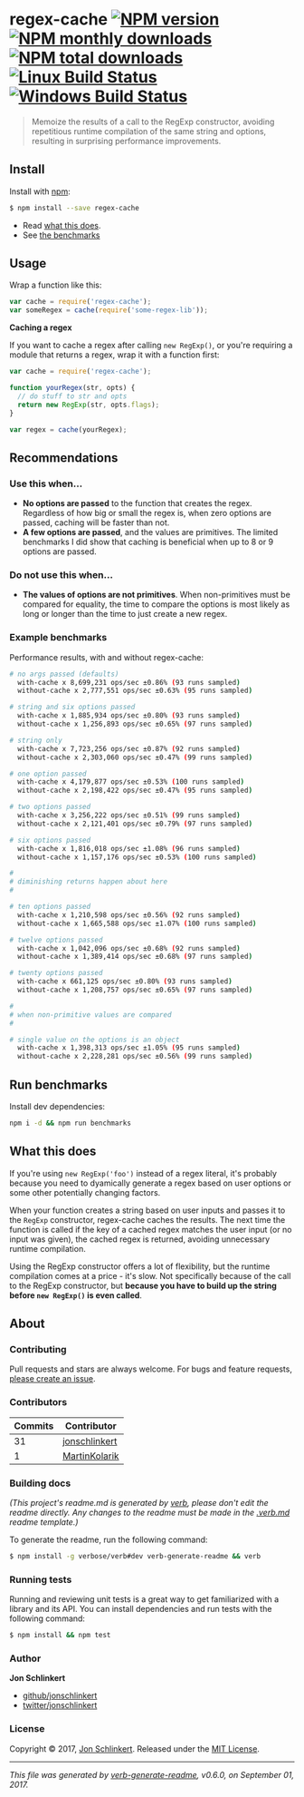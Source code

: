 # regex-cache [![NPM version](https://img.shields.io/npm/v/regex-cache.svg?style=flat)](https://www.npmjs.com/package/regex-cache) [![NPM monthly downloads](https://img.shields.io/npm/dm/regex-cache.svg?style=flat)](https://npmjs.org/package/regex-cache)  [![NPM total downloads](https://img.shields.io/npm/dt/regex-cache.svg?style=flat)](https://npmjs.org/package/regex-cache) [![Linux Build Status](https://img.shields.io/travis/jonschlinkert/regex-cache.svg?style=flat&label=Travis)](https://travis-ci.org/jonschlinkert/regex-cache) [![Windows Build Status](https://img.shields.io/appveyor/ci/jonschlinkert/regex-cache.svg?style=flat&label=AppVeyor)](https://ci.appveyor.com/project/jonschlinkert/regex-cache)

> Memoize the results of a call to the RegExp constructor, avoiding repetitious runtime compilation of the same string and options, resulting in surprising performance improvements.


















































<extoc></extoc>

## Install

Install with [npm](https://www.npmjs.com/):

```sh
$ npm install --save regex-cache
```

* Read [what this does](#what-this-does).
* See [the benchmarks](#benchmarks)

## Usage

Wrap a function like this:

```js
var cache = require('regex-cache');
var someRegex = cache(require('some-regex-lib'));
```

**Caching a regex**

If you want to cache a regex after calling `new RegExp()`, or you're requiring a module that returns a regex, wrap it with a function first:

```js
var cache = require('regex-cache');

function yourRegex(str, opts) {
  // do stuff to str and opts
  return new RegExp(str, opts.flags);
}

var regex = cache(yourRegex);
```

## Recommendations

### Use this when...

* **No options are passed** to the function that creates the regex. Regardless of how big or small the regex is, when zero options are passed, caching will be faster than not.
* **A few options are passed**, and the values are primitives. The limited benchmarks I did show that caching is beneficial when up to 8 or 9 options are passed.

### Do not use this when...

* **The values of options are not primitives**. When non-primitives must be compared for equality, the time to compare the options is most likely as long or longer than the time to just create a new regex.

### Example benchmarks

Performance results, with and without regex-cache:

```bash
# no args passed (defaults)
  with-cache x 8,699,231 ops/sec ±0.86% (93 runs sampled)
  without-cache x 2,777,551 ops/sec ±0.63% (95 runs sampled)

# string and six options passed
  with-cache x 1,885,934 ops/sec ±0.80% (93 runs sampled)
  without-cache x 1,256,893 ops/sec ±0.65% (97 runs sampled)

# string only
  with-cache x 7,723,256 ops/sec ±0.87% (92 runs sampled)
  without-cache x 2,303,060 ops/sec ±0.47% (99 runs sampled)

# one option passed
  with-cache x 4,179,877 ops/sec ±0.53% (100 runs sampled)
  without-cache x 2,198,422 ops/sec ±0.47% (95 runs sampled)

# two options passed
  with-cache x 3,256,222 ops/sec ±0.51% (99 runs sampled)
  without-cache x 2,121,401 ops/sec ±0.79% (97 runs sampled)

# six options passed
  with-cache x 1,816,018 ops/sec ±1.08% (96 runs sampled)
  without-cache x 1,157,176 ops/sec ±0.53% (100 runs sampled)

# 
# diminishing returns happen about here
# 

# ten options passed
  with-cache x 1,210,598 ops/sec ±0.56% (92 runs sampled)
  without-cache x 1,665,588 ops/sec ±1.07% (100 runs sampled)

# twelve options passed
  with-cache x 1,042,096 ops/sec ±0.68% (92 runs sampled)
  without-cache x 1,389,414 ops/sec ±0.68% (97 runs sampled)

# twenty options passed
  with-cache x 661,125 ops/sec ±0.80% (93 runs sampled)
  without-cache x 1,208,757 ops/sec ±0.65% (97 runs sampled)

# 
# when non-primitive values are compared
# 

# single value on the options is an object
  with-cache x 1,398,313 ops/sec ±1.05% (95 runs sampled)
  without-cache x 2,228,281 ops/sec ±0.56% (99 runs sampled)
```

## Run benchmarks

Install dev dependencies:

```bash
npm i -d && npm run benchmarks
```

## What this does

If you're using `new RegExp('foo')` instead of a regex literal, it's probably because you need to dyamically generate a regex based on user options or some other potentially changing factors.

When your function creates a string based on user inputs and passes it to the `RegExp` constructor, regex-cache caches the results. The next time the function is called if the key of a cached regex matches the user input (or no input was given), the cached regex is returned, avoiding unnecessary runtime compilation.

Using the RegExp constructor offers a lot of flexibility, but the runtime compilation comes at a price - it's slow. Not specifically because of the call to the RegExp constructor, but **because you have to build up the string before `new RegExp()` is even called**.

## About

### Contributing

Pull requests and stars are always welcome. For bugs and feature requests, [please create an issue](../../issues/new).

### Contributors

| **Commits** | **Contributor** |  
| --- | --- |  
| 31 | [jonschlinkert](https://github.com/jonschlinkert) |  
| 1  | [MartinKolarik](https://github.com/MartinKolarik) |  

### Building docs

_(This project's readme.md is generated by [verb](https://github.com/verbose/verb-generate-readme), please don't edit the readme directly. Any changes to the readme must be made in the [.verb.md](.verb.md) readme template.)_

To generate the readme, run the following command:

```sh
$ npm install -g verbose/verb#dev verb-generate-readme && verb
```

### Running tests

Running and reviewing unit tests is a great way to get familiarized with a library and its API. You can install dependencies and run tests with the following command:

```sh
$ npm install && npm test
```

### Author

**Jon Schlinkert**

* [github/jonschlinkert](https://github.com/jonschlinkert)
* [twitter/jonschlinkert](https://twitter.com/jonschlinkert)

### License

Copyright © 2017, [Jon Schlinkert](https://github.com/jonschlinkert).
Released under the [MIT License](LICENSE).

***

_This file was generated by [verb-generate-readme](https://github.com/verbose/verb-generate-readme), v0.6.0, on September 01, 2017._